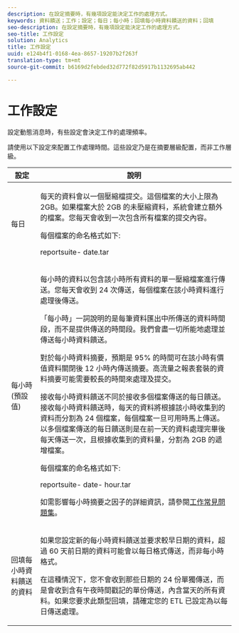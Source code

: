 ```yaml
---
description: 在設定摘要時，有幾項設定能決定工作的處理方式。
keywords: 資料饋送；工作；設定；每日；每小時；回填每小時資料饋送的資料；回填
seo-description: 在設定摘要時，有幾項設定能決定工作的處理方式。
seo-title: 工作設定
solution: Analytics
title: 工作設定
uuid: e124b4f1-0168-4ea-8657-19207b2f263f
translation-type: tm+mt
source-git-commit: b6169d2febded32d772f82d5917b1132695ab442

---
```



# 工作設定

設定動態消息時，有些設定會決定工作的處理頻率。

請使用以下設定來配置工作處理時間。這些設定乃是在摘要層級配置，而非工作層級。

<table id="table_2070F73212F245E98DADC6B5DFDB1C72"> 
 <thead> 
  <tr> 
   <th colname="col1" class="entry"> 設定 </th> 
   <th colname="col2" class="entry"> 說明 </th> 
  </tr> 
 </thead>
 <tbody> 
  <tr> 
   <td colname="col1"> 每日 </td> 
   <td colname="col2"> <p>每天的資料會以一個壓縮檔提交。這個檔案的大小上限為 2GB。如果檔案大於 2GB 的未壓縮資料，系統會建立額外的檔案。您每天會收到一次包含所有檔案的提交內容。 </p> <p>每個檔案的命名格式如下: </p> <p> <span class="filepath"><span class="varname"> reportsuite-</span><span class="varname"> date</span>.tar</span> </p> </td> 
  </tr> 
  <tr> 
   <td colname="col1"> 每小時 (預設值) </td> 
   <td colname="col2"> <p>每小時的資料以包含該小時所有資料的單一壓縮檔案進行傳送。您每天會收到 24 次傳送，每個檔案在該小時資料進行處理後傳送。 </p> <p>「每小時」一詞說明的是每筆資料匯出中所傳送的資料時間段，而不是提供傳送的時間段。我們會盡一切所能地處理並傳送每小時資料饋送。 </p> <p>對於每小時資料摘要，預期是 95% 的時間可在該小時有價值資料關閉後 12 小時內傳送摘要。高流量之報表套裝的資料摘要可能需要較長的時間來處理及提交。 </p> <p>接收每小時資料饋送不同於接收多個檔案傳送的每日饋送。接收每小時資料饋送時，每天的資料將根據該小時收集到的資料而分割為 24 個檔案，每個檔案一旦可用時馬上傳送。以多個檔案傳送的每日饋送則是在前一天的資料處理完畢後每天傳送一次，且根據收集到的資料量，分割為 2GB 的遞增檔案。 </p> <p>每個檔案的命名格式如下: </p> <p> <span class="filepath"><span class="varname"> reportsuite-</span><span class="varname"> date-</span><span class="varname"> hour</span>.tar</span> </p> <p>如需影響每小時摘要之因子的詳細資訊，請參閱<a href="../../../export/analytics-data-feed/c-df-contents/jobs-faq.md#concept_7C67A012CCF64B0C8DA33E5A6CF7FD9E" format="dita" scope="local">工作常見問題集</a>。 </p> </td> 
  </tr> 
  <tr> 
   <td colname="col1"> 回填每小時資料饋送的資料 </td> 
   <td colname="col2"> <p>如果您設定新的每小時資料饋送並要求較早日期的資料，超過 60 天前日期的資料可能會以每日格式傳送，而非每小時格式。 </p> <p>在這種情況下，您不會收到那些日期的 24 份單獨傳送，而是會收到含有午夜時間戳記的單份傳送，內含當天的所有資料。如果您要求此類型回填，請確定您的 ETL 已設定為以每日傳送處理。 </p> </td> 
  </tr> 
 </tbody> 
</table>

